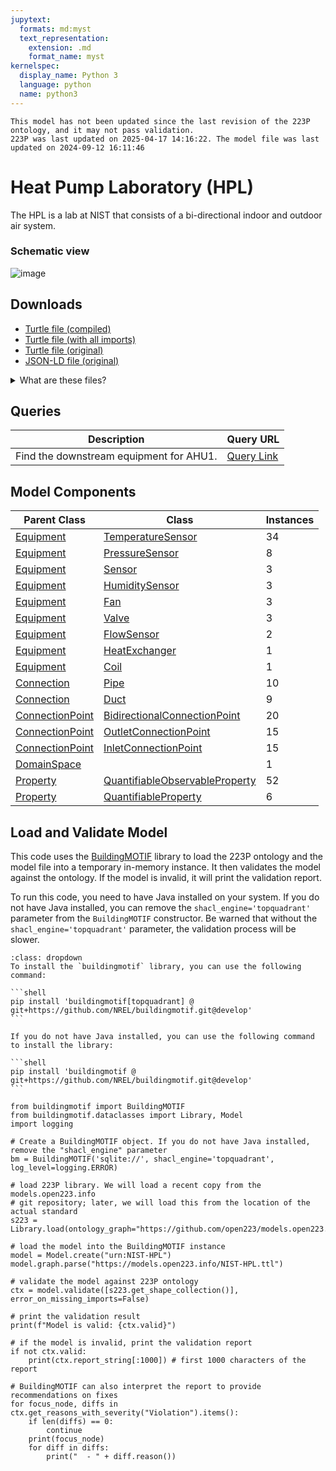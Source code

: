 ```yaml
---
jupytext:
  formats: md:myst
  text_representation:
    extension: .md
    format_name: myst
kernelspec:
  display_name: Python 3
  language: python
  name: python3
---
```


```{warning}
This model has not been updated since the last revision of the 223P ontology, and it may not pass validation.
223P was last updated on 2025-04-17 14:16:22. The model file was last updated on 2024-09-12 16:11:46
```
        


#  Heat Pump Laboratory (HPL)

The HPL is a lab at NIST that consists of a bi-directional indoor and outdoor air system.

### Schematic view

![image](../_static/images/hpl_schematic.png)

## Downloads

- <a href="/compiled/NIST-HPL.ttl">Turtle file (compiled)</a>
- <a href="/withimports/NIST-HPL.ttl">Turtle file (with all imports)</a>
- <a href="/NIST-HPL.ttl">Turtle file (original)</a>
- <a href="/NIST-HPL.jsonld">JSON-LD file (original)</a>

<details>
<summary>What are these files?</summary>

- **Turtle file (original)**: This is the original source Turtle file that was provided to `models.open223.info`, usually as the output of some model creation tool.
- **Turtle file (compiled)**: This is the original Turtle file with all inferred relationships and values added through SHACL inference against the 223P ontology and other dependencies. **You should use this file for any further processing.** It does not contain any of the ontologies.
- **Turtle file (with all imports)**: This is the compiled Turtle file with all imports included in the file (223P ontology, QUDT ontology, and others). This is helpful when you do not want to deal with downloading and managing ontology dependencies. It is also much larger than the compiled file.
- **JSON-LD file (original)**: This is the original Turtle file converted to the JSON-LD format.

[Turtle](https://www.w3.org/TR/turtle/) is a syntax for RDF (Resource Description Framework) that is easy to read and write. It is a popular format for representing linked data. Parsers and serializers 
are available in many programming languages. [JSON-LD](https://json-ld.org) is a JSON-based format for linked data that is easy to use with JavaScript and other web technologies.
</details>
    
## Queries
| Description | Query URL |
|-------------|-----------|
| Find the downstream equipment for AHU1. | <a href='https://query.open223.info/?query=PREFIX+s223%3A+%3Chttp%3A%2F%2Fdata.ashrae.org%2Fstandard223%23%3E+PREFIX+unit%3A+%3Chttp%3A%2F%2Fqudt.org%2Fvocab%2Funit%2F%3E+PREFIX+rdfs%3A+%3Chttp%3A%2F%2Fwww.w3.org%2F2000%2F01%2Frdf-schema%23%3E+PREFIX+rdf%3A+%3Chttp%3A%2F%2Fwww.w3.org%2F1999%2F02%2F22-rdf-syntax-ns%23%3E+PREFIX+quantitykind%3A+%3Chttp%3A%2F%2Fqudt.org%2Fvocab%2Fquantitykind%2F%3E+PREFIX+qudt%3A+%3Chttp%3A%2F%2Fqudt.org%2Fschema%2Fqudt%2F%3E+PREFIX+sh%3A+%3Chttp%3A%2F%2Fwww.w3.org%2Fns%2Fshacl%23%3E+PREFIX+owl%3A+%3Chttp%3A%2F%2Fwww.w3.org%2F2002%2F07%2Fowl%23%3E+SELECT+%3FconnectionDown+%3FconnectionDown2+WHERE+%7B%0A++++BIND%28IBAL%3AAHU_1+as+%3Fahu%29+%7B%0A%09%7D%0A%09UNION+%7B%0A%09%3Fahu+s223%3AhasConnectionPoint+%3FconnectionPoint+.%0A%09%3FconnectionPoint+a+s223%3AOutletConnectionPoint+.%0A%09%3FconnectionPoint+s223%3AhasMedium+s223%3AMedium-Air+.%0A%09%3FconnectionPoint+s223%3AconnectsThrough+%3Fsegment+.%0A%09%3Fsegment+s223%3AconnectsTo+%3Fjunction+.%0A++++%3Fjunction+s223%3AconnectedTo+%3FconnectionDown+.%0A++++%3FconnectionDown+a+s223%3ATerminalUnit+.%0A%09%7D%0A%09UNION+%7B%0A%09%3Fahu+s223%3AhasConnectionPoint+%3FconnectionPoint+.%0A%09%3FconnectionPoint+a+s223%3AOutletConnectionPoint+.%0A%09%3FconnectionPoint+s223%3AhasMedium+s223%3AMedium-Air+.%0A%09%3FconnectionPoint+s223%3AconnectsThrough+%3Fsegment+.%0A%09%3Fsegment+s223%3AconnectsTo+%3Fjunction+.%0A++++%3Fjunction+s223%3AconnectedTo+%3FconnectionDown+.%0A++++%3FconnectionDown+a+s223%3AJunction+.%0A%09%3FconnectionDown+s223%3AconnectedTo+%3FconnectionDown2+.%0A%09%3FconnectionDown2+a+s223%3ATerminalUnit+.%0A%09%7D%0A%7D%0A&url=https%3A%2F%2Fmodels.open223.info%2Fcompiled%2Fnist-hpl.ttl'>Query Link</a> |

## Model Components
| Parent Class | Class | Instances |
|------------|-------|----------------|
| [Equipment](https://explore.open223.info/s223/Equipment.html) | [TemperatureSensor](https://explore.open223.info/s223/TemperatureSensor.html) | 34 |
| [Equipment](https://explore.open223.info/s223/Equipment.html) | [PressureSensor](https://explore.open223.info/s223/PressureSensor.html) | 8 |
| [Equipment](https://explore.open223.info/s223/Equipment.html) | [Sensor](https://explore.open223.info/s223/Sensor.html) | 3 |
| [Equipment](https://explore.open223.info/s223/Equipment.html) | [HumiditySensor](https://explore.open223.info/s223/HumiditySensor.html) | 3 |
| [Equipment](https://explore.open223.info/s223/Equipment.html) | [Fan](https://explore.open223.info/s223/Fan.html) | 3 |
| [Equipment](https://explore.open223.info/s223/Equipment.html) | [Valve](https://explore.open223.info/s223/Valve.html) | 3 |
| [Equipment](https://explore.open223.info/s223/Equipment.html) | [FlowSensor](https://explore.open223.info/s223/FlowSensor.html) | 2 |
| [Equipment](https://explore.open223.info/s223/Equipment.html) | [HeatExchanger](https://explore.open223.info/s223/HeatExchanger.html) | 1 |
| [Equipment](https://explore.open223.info/s223/Equipment.html) | [Coil](https://explore.open223.info/s223/Coil.html) | 1 |
| [Connection](https://explore.open223.info/s223/Connection.html) | [Pipe](https://explore.open223.info/s223/Pipe.html) | 10 |
| [Connection](https://explore.open223.info/s223/Connection.html) | [Duct](https://explore.open223.info/s223/Duct.html) | 9 |
| [ConnectionPoint](https://explore.open223.info/s223/ConnectionPoint.html) | [BidirectionalConnectionPoint](https://explore.open223.info/s223/BidirectionalConnectionPoint.html) | 20 |
| [ConnectionPoint](https://explore.open223.info/s223/ConnectionPoint.html) | [OutletConnectionPoint](https://explore.open223.info/s223/OutletConnectionPoint.html) | 15 |
| [ConnectionPoint](https://explore.open223.info/s223/ConnectionPoint.html) | [InletConnectionPoint](https://explore.open223.info/s223/InletConnectionPoint.html) | 15 |
| [DomainSpace](https://explore.open223.info/s223/DomainSpace.html) | [](https://explore.open223.info/s223/.html) | 1 |
| [Property](https://explore.open223.info/s223/Property.html) | [QuantifiableObservableProperty](https://explore.open223.info/s223/QuantifiableObservableProperty.html) | 52 |
| [Property](https://explore.open223.info/s223/Property.html) | [QuantifiableProperty](https://explore.open223.info/s223/QuantifiableProperty.html) | 6 |


## Load and Validate Model

This code uses the [BuildingMOTIF](https://github.com/NREL/BuildingMOTIF) library to load the 223P ontology and the model file into a temporary in-memory instance.
It then validates the model against the ontology. If the model is invalid, it will print the validation report.

To run this code, you need to have Java installed on your system. If you do not have Java installed, you can remove the `shacl_engine='topquadrant'` parameter from the `BuildingMOTIF` constructor.
Be warned that without the `shacl_engine='topquadrant'` parameter, the validation process will be slower.

````{note} BuildingMOTIF installation
:class: dropdown
To install the `buildingmotif` library, you can use the following command:

```shell
pip install 'buildingmotif[topquadrant] @ git+https://github.com/NREL/buildingmotif.git@develop'
```

If you do not have Java installed, you can use the following command to install the library:

```shell
pip install 'buildingmotif @ git+https://github.com/NREL/buildingmotif.git@develop'
```
````


```{code-cell} python3
from buildingmotif import BuildingMOTIF
from buildingmotif.dataclasses import Library, Model
import logging

# Create a BuildingMOTIF object. If you do not have Java installed, remove the "shacl_engine" parameter
bm = BuildingMOTIF('sqlite://', shacl_engine='topquadrant', log_level=logging.ERROR)

# load 223P library. We will load a recent copy from the models.open223.info
# git repository; later, we will load this from the location of the actual standard
s223 = Library.load(ontology_graph="https://github.com/open223/models.open223.info/raw/main/ontologies/223p.ttl")

# load the model into the BuildingMOTIF instance
model = Model.create("urn:NIST-HPL")
model.graph.parse("https://models.open223.info/NIST-HPL.ttl")

# validate the model against 223P ontology
ctx = model.validate([s223.get_shape_collection()], error_on_missing_imports=False)

# print the validation result
print(f"Model is valid: {ctx.valid}")

# if the model is invalid, print the validation report
if not ctx.valid:
    print(ctx.report_string[:1000]) # first 1000 characters of the report

# BuildingMOTIF can also interpret the report to provide recommendations on fixes
for focus_node, diffs in ctx.get_reasons_with_severity("Violation").items():
    if len(diffs) == 0:
        continue
    print(focus_node)
    for diff in diffs:
        print("  - " + diff.reason())

```
